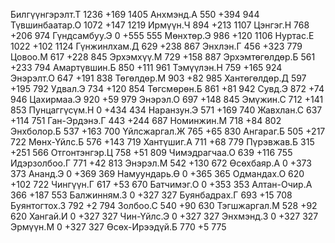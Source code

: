 Билгүүнгэрэлт.Т                     1236   +169  1405
Анхмэнд.А                                 550    +394  944
Түвшинбаатар.О                       1072   +147  1219
Ирмүүн.Ч                                   894    +213  1107
Цэнгэг.Н                                   768    +206  974
Гүндсамбуу.Э                           0      +555  555
Мөнхтөр.Э                                 986    +120  1106
Нуртас.Е                                   1022   +102  1124
Гүнжинлхам.Д                           629    +238  867
Энхлэн.Г                                   456    +323  779
Цовоо.М                                     617    +228  845
Эрхэмхүү.М                               729    +158  887
Эрхэмтөгөлдөр.Б                     561    +233  794
Амартүвшин.Б                           850    +111  961
Тэмүүлэн.Н                               759    +165  924
Энэрэлт.О                                 647    +191  838
Төгөлдөр.М                               903    +82   985
Хантөгөлдөр.Д                         597    +195  792
Удвал.Э                                     734    +120  854
Төгсмөрөн.Б                             861    +81   942
Сувд.Э                                       872    +74   946
Цахирмаа.Э                               920    +59   979
Энэрэл.О                                   697    +148  845
Эмүжин.С                                   712    +141  853
Пунцаггүсүм.Н                         0      +434  434
Наранзун.Э                               571    +169  740
Жавхлан.С                                 637    +114  751
Ган-Эрдэнэ.Г                            443    +244  687
Номинжин.М                               718    +84   802
Энхболор.Б                               537    +163  700
Үйлсжаргал.Ж                           765    +65   830
Ангараг.Б                                 505    +217  722
Мөнх-Үйлс.Б                              576    +143  719
Хантүшиг.А                               711    +68   779
Пүрэвжав.Б                               315    +251  566
Отгонтэнгэр.Ц                         758    +51   809
Чимэдрагчаа.О                         639    +116  755
Идэрзолбоо.Г                           771    +42   813
Энэрэл.М                                   542    +130  672
Өсөхбаяр.А                               0      +373  373
Ананд.Э                                     0      +369  369
Намуундарь.Ө                           0      +365  365
Одмандах.О                               620    +102  722
Чингүүн.Г                                 617    +53   670
Батчимэг.О                               0      +353  353
Алтан-Очир.А                            366    +187  553
Балжинням.З                             0      +327  327
Буянбадрах.Г                           693    +15   708
Буянтогтох.З                           792    +2    794
Золбоо.С                                   540    +90   630
Тэгшжаргал.М                           528    +92   620
Хангай.И                                   0      +327  327
Чин-Үйлс.Э                                0      +327  327
Энхмэнд.З                                 0      +327  327
Эрмүүн.М                                   0      +327  327
Өсөх-Ирээдүй.Б                        770    +5    775
